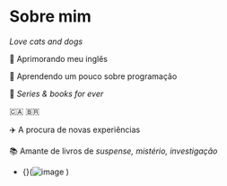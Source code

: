 # Sobre mim 
*Love cats and dogs*

 📌 Aprimorando meu inglês

 📌 Aprendendo um pouco sobre programação
 
 📌 *Series & books for ever*

 🇨🇦 🇧🇷
 
✈️ A procura de novas experiẽncias
 
 📚 Amante de livros de *suspense, mistério, investigação*
 
 
- {}(![image](https://github.com/nandalter/nandalter/assets/137302769/f496ad3a-32cd-46cf-89f0-197e3fef7fe8)
)
<!--

- {}()
- 📌:+1:Aprimorando meu inglês:
- 🌱 I’m currently learning ...
- 👯 I’m looking to collaborate on ...
- 🤔 I’m looking for help with ...
- 💬 Ask me about ...
- 📫 How to reach me: ...
- 😄 Pronouns: ...
- ⚡ Fun fact: ...
-->
